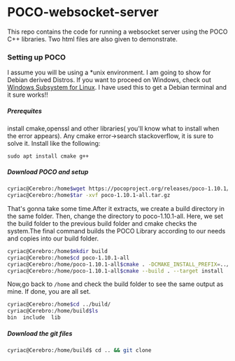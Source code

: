 # POCO-websocket-server
This repo contains the code for running a websocket server using the POCO C++ libraries. Two html files are also given to demonstrate.

### Setting up POCO

I assume you will be using a \*unix environment. I am going to show for Debian derived Distros. 
If you want to proceed on Windows, check out [Windows Subsystem for Linux](https://docs.microsoft.com/en-us/windows/wsl/install-win10).
I have used this to get a Debian terminal and it sure works!!
##### Prerequites
install cmake,openssl and other libraries( you'll know what to install when the error appears). Any cmake error->search stackoverflow, it is sure to solve it. Install like the following:

`sudo apt install cmake g++`

##### Download POCO and setup

```bash
cyriac@Cerebro:/home$wget https://pocoproject.org/releases/poco-1.10.1/poco-1.10.1-all.tar.gz
cyriac@Cerebro:/home$tar -xvf poco-1.10.1-all.tar.gz
```

That's gonna take some time.After it extracts, we create a build directory in the same folder. Then, change the directory to poco-1.10.1-all. Here, we set the build folder to the previous build folder and cmake checks the system.The final command builds the POCO Library according to our needs and copies into our build folder.
 
```bash
cyriac@Cerebro:/home$mkdir build
cyriac@Cerebro:/home$cd poco-1.10.1-all
cyriac@Cerebro:/home/poco-1.10.1-all$cmake . -DCMAKE_INSTALL_PREFIX=../build/
cyriac@Cerebro:/home/poco-1.10.1-all$cmake --build . --target install
```

Now,go back to `/home` and check the build folder to see the same output as mine. If done, you are all set.

```bash
cyriac@Cerebro:/home$cd ../build/
cyriac@Cerebro:/home/build$ls
bin  include  lib
```

##### Download the git files

```bash
cyriac@Cerebro:/home/build$ cd .. && git clone 
